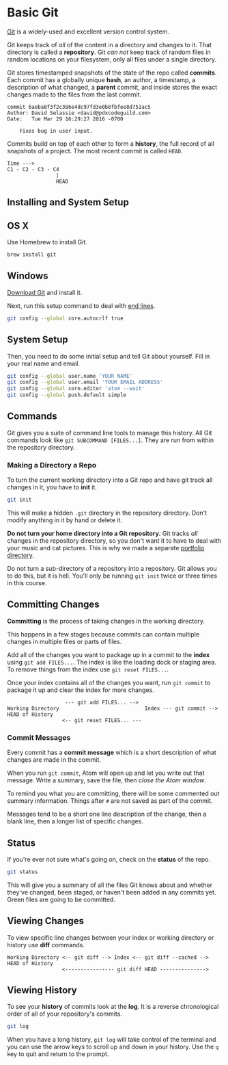# Basic Git

[Git](https://git-scm.com) is a widely-used and excellent version control system.

Git keeps track of _all_ of the content in a directory and changes to it.
That directory is called a **repository**.
Git _can not_ keep track of random files in random locations on your filesystem, only all files under a single directory.

Git stores timestamped snapshots of the state of the repo called **commits**.
Each commit has a globally unique **hash**, an author, a timestamp, a description of what changed, a **parent** commit, and inside stores the exact changes made to the files from the last commit.

```
commit 6aeba8f3f2c386e4dc97fd3e0b8fbfee8d751ac5
Author: David Selassie <david@pdxcodeguild.com>
Date:   Tue Mar 29 16:29:27 2016 -0700

    Fixes bug in user input.
```

Commits build on top of each other to form a **history**, the full record of all snapshots of a project.
The most recent commit is called `HEAD`.

```
Time --->
C1 - C2 - C3 - C4
                |
                HEAD
```

## Installing and System Setup

## OS X

Use Homebrew to install Git.

```bash
brew install git
```

## Windows

[Download Git](https://git-scm.com/download) and install it.

Next, run this setup command to deal with [end lines](http://adaptivepatchwork.com/2012/03/01/mind-the-end-of-your-line/).

```bash
git config --global core.autocrlf true
```

## System Setup

Then, you need to do some initial setup and tell Git about yourself.
Fill in your real name and email.

```bash
git config --global user.name 'YOUR NAME'
git config --global user.email 'YOUR EMAIL ADDRESS'
git config --global core.editor 'atom --wait'
git config --global push.default simple
```

## Commands

Git gives you a suite of command line tools to manage this history.
All Git commands look like `git SUBCOMMAND [FILES...]`.
They are run from within the repository directory.

### Making a Directory a Repo

To turn the current working directory into a Git repo and have git track all changes in it, you have to **init** it.

```bash
git init
```

This will make a hidden `.git` directory in the repository directory.
Don't modify anything in it by hand or delete it.

**Do not turn your home directory into a Git repository.**
Git tracks _all_ changes in the repository directory, so you don't want it to have to deal with your music and cat pictures.
This is why we made a separate [portfolio directory](/notes/course-portfolio.md).

Do not turn a sub-directory of a repository into a repository.
Git allows you to do this, but it is hell.
You'll only be running `git init` twice or three times in this course.

## Committing Changes

**Committing** is the process of taking changes in the working directory.

This happens in a few stages because commits can contain multiple changes in multiple files or parts of files.

Add all of the changes you want to package up in a commit to the **index** using `git add FILES...`.
The index is like the loading dock or staging area.
To remove things from the index use `git reset FILES...`.

Once your index contains all of the changes you want, run `git commit` to package it up and clear the index for more changes.

```
                   --- git add FILES... -->
Working Directory                            Index --- git commit --> HEAD of History
                  <-- git reset FILES... ---
```

### Commit Messages

Every commit has a **commit message** which is a short description of what changes are made in the commit.

When you run `git commit`, Atom will open up and let you write out that message.
Write a summary, save the file, then _close the Atom window_.

To remind you what you are committing, there will be some commented out summary information.
Things after `#` are not saved as part of the commit.

Messages tend to be a short one line description of the change, then a blank line, then a longer list of specific changes.

## Status

If you're ever not sure what's going on, check on the **status** of the repo.

```bash
git status
```

This will give you a summary of all the files Git knows about and whether they've changed, been staged, or haven't been added in any commits yet.
Green files are going to be committed.

## Viewing Changes

To view specific line changes between your index or working directory or history use **diff** commands.

```
Working Directory <-- git diff --> Index <-- git diff --cached --> HEAD of History
                  <---------------- git diff HEAD --------------->
```

## Viewing History

To see your **history** of commits look at the **log**.
It is a reverse chronological order of all of your repository's commits.

```bash
git log
```

When you have a long history, `git log` will take control of the terminal and you can use the arrow keys to scroll up and down in your history.
Use the `q` key to quit and return to the prompt.
